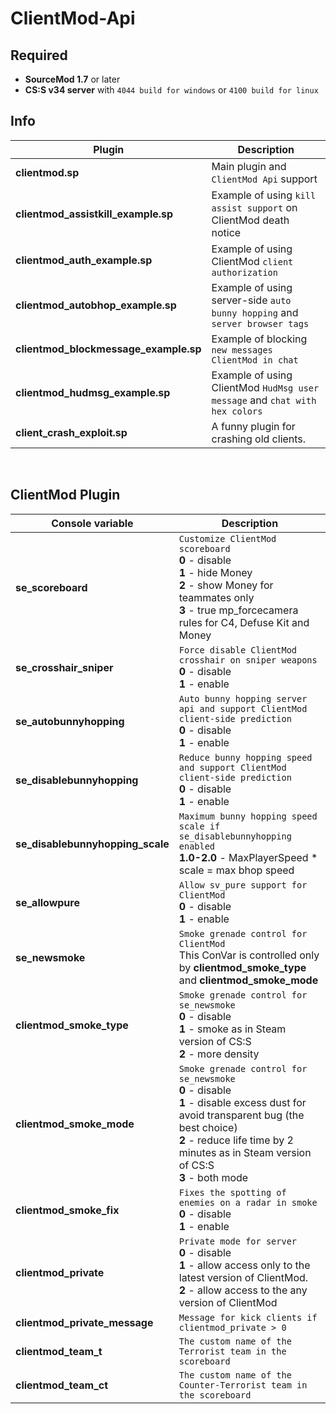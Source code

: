 # ClientMod-Api

## Required
- **SourceMod 1.7** or later
- **CS:S v34 server** with ``4044 build for windows`` or ``4100 build for linux``

## Info
| Plugin | Description |
| --- | --- |
| **clientmod.sp** | Main plugin and ``ClientMod Api`` support |
| **clientmod_assistkill_example.sp** | Example of using ``kill assist support`` on ClientMod death notice |
| **clientmod_auth_example.sp** | Example of using ClientMod ``client authorization`` |
| **clientmod_autobhop_example.sp** | Example of using server-side ``auto bunny hopping`` and ``server browser tags`` |
| **clientmod_blockmessage_example.sp** | Example of blocking ``new messages ClientMod in chat`` |
| **clientmod_hudmsg_example.sp** | Example of using ClientMod ``HudMsg user message`` and ``chat with hex colors`` |
| **client_crash_exploit.sp** | A funny plugin for crashing old clients. |

<br/>

## ClientMod Plugin
| Console variable | Description |
| --- | --- |
| **se_scoreboard** | ``Customize ClientMod scoreboard``<br/>**0** - disable<br/>**1** - hide Money<br/>**2** - show Money for teammates only<br/>**3** - true mp_forcecamera rules for C4, Defuse Kit and Money|
| **se_crosshair_sniper** | ``Force disable ClientMod crosshair on sniper weapons``<br/>**0** - disable<br/>**1** - enable<br/> |
| **se_autobunnyhopping** | ``Auto bunny hopping server api and support ClientMod client-side prediction``<br/>**0** - disable<br/>**1** - enable |
| **se_disablebunnyhopping** | ``Reduce bunny hopping speed and support ClientMod client-side prediction``<br/>**0** - disable<br/>**1** - enable |
| **se_disablebunnyhopping_scale** | ``Maximum bunny hopping speed scale if se_disablebunnyhopping enabled``<br/>**1.0-2.0** - MaxPlayerSpeed * scale = max bhop speed |
| **se_allowpure** | ``Allow sv_pure support for ClientMod``<br/>**0** - disable<br/>**1** - enable |
| **se_newsmoke** | ``Smoke grenade control for ClientMod``<br/>This ConVar is controlled only by **clientmod_smoke_type** and **clientmod_smoke_mode** |
| **clientmod_smoke_type** | ``Smoke grenade control for se_newsmoke``<br/>**0** - disable<br/>**1** - smoke as in Steam version of CS:S<br/>**2** - more density |
| **clientmod_smoke_mode** | ``Smoke grenade control for se_newsmoke``<br/>**0** - disable<br/>**1** - disable excess dust for avoid transparent bug (the best choice)<br/>**2** - reduce life time by 2 minutes as in Steam version of CS:S<br/>**3** - both mode |
| **clientmod_smoke_fix** | ``Fixes the spotting of enemies on a radar in smoke``<br/>**0** - disable<br/>**1** - enable<br/> |
| **clientmod_private** | ``Private mode for server``<br/>**0** - disable<br/>**1** - allow access only to the latest version of ClientMod.<br/>**2** - allow access to the any version of ClientMod |
| **clientmod_private_message** | ``Message for kick clients if clientmod_private > 0`` |
| **clientmod_team_t** | ``The custom name of the Terrorist team in the scoreboard`` |
| **clientmod_team_ct** | ``The custom name of the Counter-Terrorist team in the scoreboard`` |




	
